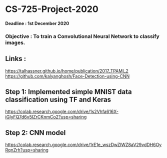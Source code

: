 # CS-725-Project-2020
#### Deadline : 1st December 2020
### Objective : To train a Convolutional Neural Network to classify images.
## Links :
https://talhassner.github.io/home/publication/2017_TPAMI_2 <br>
https://github.com/kalyanghosh/Face-Detection-using-CNN
## Step 1: Implemented simple MNIST data classification using TF and Keras
https://colab.research.google.com/drive/1s2Vhfa616X-iGIyFQ7d6v5IZrCKnmCo2?usp=sharing
## Step 2: CNN model 
https://colab.research.google.com/drive/1rE1e_wszDwZlWZ8aV29vdDH6OyRqnZrh?usp=sharing
